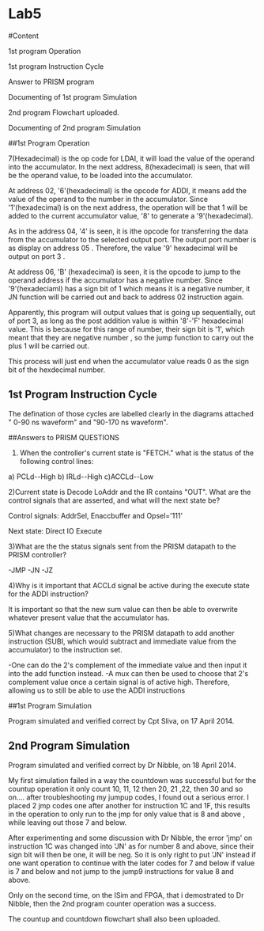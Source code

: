 Lab5
====
#Content

1st program Operation

1st program Instruction Cycle

Answer to PRISM program

Documenting of 1st program Simulation


2nd program Flowchart uploaded.

Documenting of 2nd program Simulation

##1st Program Operation

7(Hexadecimal) is the op code for LDAI, it will load the value of the operand into the accumulator. In the next address, 8(hexadecimal) is seen, that will be the operand value, to be loaded into the accumulator. 

At address 02, '6'(hexadecimal) is the opcode for ADDI, it means add the value of the operand to the number in the accumulator. Since '1'(hexadecimal) is on the next address, the operation will be that 1 will be added to the current accumulator value, '8' to generate a '9'(hexadecimal).

As in the address 04, '4' is seen, it is ithe opcode for transferring the data from the accumulator to the selected output port. The output port number is as display on address 05 . Therefore, the value '9' hexadecimal will be output on port 3 .

At address 06, 'B' (hexadecimal) is seen, it is the opcode to jump to the operand address if the accumulator has a negative number. Since '9'(hexadeciaml) has a sign bit of 1 which means it is a negative number, it JN function will be carried out and back to address 02 instruction again.

Apparently, this program will output values that is going up sequentially, out of port 3, as long as the post addition value is within '8'-'F' hexadecimal value. This is because for this range of number, their sign bit is '1', which meant that they are negative number , so the jump function to carry out the plus 1 will be carried out.

This process will just end when the accumulator value reads 0 as the sign bit of the hexdecimal number.

## 1st Program Instruction Cycle 
The defination of those cycles are labelled clearly in the diagrams attached " 0-90 ns waveform" and "90-170 ns waveform".

##Answers to PRISM QUESTIONS

1) When the controller's current state is "FETCH." what is the status of the following control lines:

a) PCLd--High
b) IRLd--High
c)ACCLd--Low

2)Current state is Decode LoAddr and the IR contains "OUT". What are the control signals that are asserted, and what will the next state be? 

Control signals: AddrSel, Enaccbuffer and Opsel='111'

Next state: Direct IO Execute

3)What are the the status signals sent from the PRISM datapath to the PRISM controller?

-JMP
-JN
-JZ

4)Why is it important that ACCLd signal be active during the execute state for the ADDI instruction?

It is important so that the new sum value can then be able to overwrite whatever present value that the accumulator has.

5)What changes are necessary to the PRISM datapath to add another instruction (SUBI, which would subtract and immediate value from the accumulator) to the instruction set. 

-One can do the 2's complement of the immediate value and then input it into the add function instead.
-A mux can then be used to choose that 2's complement value once a certain signal is of active high. Therefore, allowing us to still be able to use the ADDI instructions

##1st Program Simulation

Program simulated and verified correct by Cpt Sliva, on 17 April 2014.

## 2nd Program Simulation
Program simulated and verified correct by Dr Nibble, on 18 April 2014.

My first simulation failed in a way the countdown was successful but for the countup operation it only count 10, 11, 12 then 20, 21 ,22, then 30 and so on.... after troubleshooting my jumpup codes, I found out a serious error. I placed 2 jmp codes one after another for instruction 1C and 1F, this results in the operation to only run to the jmp for only value  that is 8 and above , while leaving out those 7 and below. 

After experimenting and some discussion with Dr Nibble, the error 'jmp' on instruction 1C was changed into 'JN' as for number 8 and above, since their sign bit will then be one, it will be neg. So it is only right to put 'JN' instead if one want operation to continue with the later codes for 7 and below if value is 7 and below and not jump to the jump9 instructions for value 8 and above.

Only on the second time,  on the ISim and FPGA, that i demostrated to Dr Nibble, then the 2nd program counter operation was a success. 

The countup and countdown flowchart shall also been uploaded.




